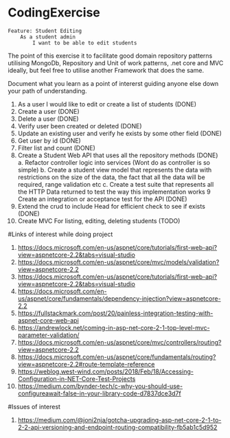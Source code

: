 # CodingExercise

```
Feature: Student Editing
	As a student admin
        I want to be able to edit students
```
The point of this exercise it to facilitate good domain repository patterns utilising MongoDb, Repository and Unit of work patterns, .net core and MVC ideally, but feel free to utilise another Framework that does the same.

Document what you learn as a point of intererst guiding anyone else down your path of understanding.

1. As a user I would like to edit or create a list of students (DONE)
2. Create a user (DONE)
3. Delete a user (DONE)
4. Verify user been created or deleted (DONE)
5. Update an existing user and verify he exists by some other field (DONE)
6. Get user by id (DONE)
7. Filter list and count (DONE)
8. Create a Student Web API that uses all the repository methods (DONE)
	a. Refactor controller logic into services (Wont do as controller is so simple)
	b. Create a student view model that represents the data with restrictions on the size of the data, the fact that all the data will be required, range validation etc
	c. Create a test suite that represents all the HTTP Data returned to test the way this implementation works
9  Create an integration or acceptance test for the API (DONE)
10. Extend the crud to include Head for efficient check to see if exists (DONE)
10. Create MVC For listing, editing, deleting students (TODO)

#Links of interest while doing project
1. https://docs.microsoft.com/en-us/aspnet/core/tutorials/first-web-api?view=aspnetcore-2.2&tabs=visual-studio
2. https://docs.microsoft.com/en-us/aspnet/core/mvc/models/validation?view=aspnetcore-2.2
3. https://docs.microsoft.com/en-us/aspnet/core/tutorials/first-web-api?view=aspnetcore-2.2&tabs=visual-studio
4. https://docs.microsoft.com/en-us/aspnet/core/fundamentals/dependency-injection?view=aspnetcore-2.2
5. https://fullstackmark.com/post/20/painless-integration-testing-with-aspnet-core-web-api
6. https://andrewlock.net/coming-in-asp-net-core-2-1-top-level-mvc-parameter-validation/
7. https://docs.microsoft.com/en-us/aspnet/core/mvc/controllers/routing?view=aspnetcore-2.2
8. https://docs.microsoft.com/en-us/aspnet/core/fundamentals/routing?view=aspnetcore-2.2#route-template-reference
9. https://weblog.west-wind.com/posts/2018/Feb/18/Accessing-Configuration-in-NET-Core-Test-Projects
10. https://medium.com/bynder-tech/c-why-you-should-use-configureawait-false-in-your-library-code-d7837dce3d7f

#Issues of interest
1. https://medium.com/@joni2nja/gotcha-upgrading-asp-net-core-2-1-to-2-2-api-versioning-and-endpoint-routing-compatibility-fb5ab1c5d952
